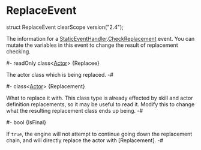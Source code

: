 # ReplaceEvent

[CheckReplacement]: StaticEventHandler.md#mthd-CheckReplacement

[Actor]: ../Base/Actor.md
[StaticEventHandler]: StaticEventHandler.md

<!-- api-declaration -->
struct ReplaceEvent clearScope version("2.4");

<!-- api-definition -->
The information for a [StaticEventHandler].[CheckReplacement] event.
You can mutate the variables in this event to change the result of
replacement checking.

<!-- api-members -->
#-
readOnly class\<[Actor]> {Replacee}

The actor class which is being replaced.
-#

#-
class\<[Actor]> {Replacement}

What to replace it with. This class type is already effected by skill
and actor definition replacements, so it may be useful to read it.
Modify this to change what the resulting replacement class ends up
being.
-#

#-
bool {IsFinal}

If `true`, the engine will not attempt to continue going down the
replacement chain, and will directly replace the actor with
[Replacement].
-#
